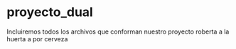 # proyecto_dual
Incluiremos todos los archivos que conforman nuestro proyecto
roberta
a la huerta
a por cerveza
